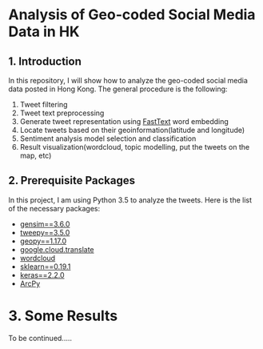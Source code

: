 # Analysis of Geo-coded Social Media Data in HK

## 1. Introduction

In this repository, I will show how to analyze the geo-coded social media data posted in Hong Kong. The general procedure is the following:

1. Tweet filtering 
2. Tweet text preprocessing 
3. Generate tweet representation using [FastText](https://fasttext.cc/) word embedding
4. Locate tweets based on their geoinformation(latitude and longitude)
5. Sentiment analysis model selection and classification
6. Result visualization(wordcloud, topic modelling, put the tweets on the map, etc)

## 2. Prerequisite Packages

In this project, I am using Python 3.5 to analyze the tweets. Here is the list of the necessary packages:

- [gensim==3.6.0](https://radimrehurek.com/gensim/)
- [tweepy==3.5.0](https://www.tweepy.org/)
- [geopy==1.17.0](https://pypi.org/project/geopy/)
- [google.cloud.translate](https://pypi.org/project/google-cloud-translate/)
- [wordcloud](https://pypi.org/project/wordcloud/)
- [sklearn==0.19.1](https://scikit-learn.org/stable/index.html)
- [keras==2.2.0](https://keras.io/)
- [ArcPy](http://desktop.arcgis.com/en/arcmap/10.3/analyze/arcpy/what-is-arcpy-.htm)

# 3. Some Results

To be continued.....

